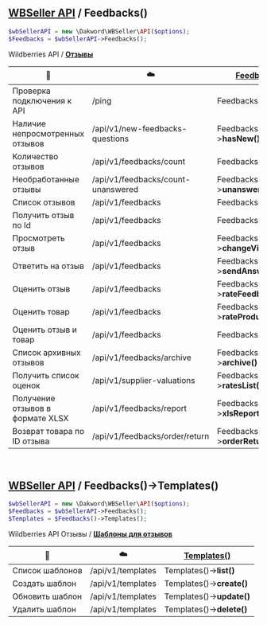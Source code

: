 ## [WBSeller API](/docs/API.md) / Feedbacks()

```php
$wbSellerAPI = new \Dakword\WBSeller\API($options);
$Feedbacks = $wbSellerAPI->Feedbacks();
```

Wildberries API / [**Отзывы**](https://openapi.wb.ru/feedbacks-questions/api/ru/)

| :speech_balloon: | :cloud: | [Feedbacks()](/src/API/Endpoint/Feedbacks.php) |
| ---------------- | ------- | --------------------------------------------- |
| Проверка подключения к API       | /ping                              | Feedbacks()->**ping()**            |
| Наличие непросмотренных отзывов  | /api/v1/new-feedbacks-questions    | Feedbacks()->**hasNew()**          |
| Количество отзывов               | /api/v1/feedbacks/count            | Feedbacks()->**count()**           |
| Необработанные отзывы            | /api/v1/feedbacks/count-unanswered | Feedbacks()->**unansweredCount()** |
| Список отзывов                   | /api/v1/feedbacks                  | Feedbacks()->**list()**            |
| Получить отзыв по Id             | /api/v1/feedbacks                  | Feedbacks()->**get()**             |
| Просмотреть отзыв                | /api/v1/feedbacks                  | Feedbacks()->**changeViewed()**    |
| Ответить на отзыв                | /api/v1/feedbacks                  | Feedbacks()->**sendAnswer()**      |
| Оценить отзыв                    | /api/v1/feedbacks                  | Feedbacks()->**rateFeedback()**    |
| Оценить товар                    | /api/v1/feedbacks                  | Feedbacks()->**rateProduct()**     |
| Оценить отзыв и товар            | /api/v1/feedbacks                  | Feedbacks()->**rate()**            |
| Список архивных отзывов          | /api/v1/feedbacks/archive          | Feedbacks()->**archive()**         |
| Получить список оценок           | /api/v1/supplier-valuations        | Feedbacks()->**ratesList()**       |
| Получение отзывов в формате XLSX | /api/v1/feedbacks/report           | Feedbacks()->**xlsReport()**       |
| Возврат товара по ID отзыва      | /api/v1/feedbacks/order/return     | Feedbacks()->**orderReturn()**     |
<br>

## [WBSeller API](/docs/API.md) / Feedbacks()->Templates()
```php
$wbSellerAPI = new \Dakword\WBSeller\API($options);
$Feedbacks = $wbSellerAPI->Feedbacks();
$Templates = $Feedbacks()->Templates();
```

Wildberries API Отзывы / [**Шаблоны для отзывов**](https://openapi.wb.ru/feedbacks-questions/api/ru/#tag/Shablony-dlya-voprosov-i-otzyvov)

| :speech_balloon: | :cloud: | [Templates()](/src/API/Endpoint/Subpoint/Templates.php) |
| ---------------- | ------- | ------------------------------------------------------ |
| Cписок шаблонов  | /api/v1/templates | Templates()->**list()**   |
| Создать шаблон   | /api/v1/templates | Templates()->**create()** |
| Обновить шаблон  | /api/v1/templates | Templates()->**update()** |
| Удалить шаблон   | /api/v1/templates | Templates()->**delete()** |
